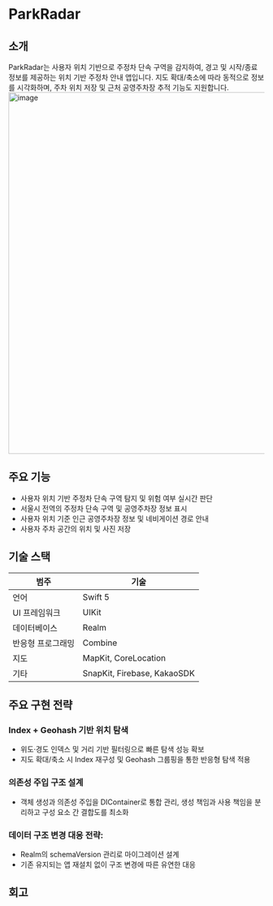 # ParkRadar

## 소개
ParkRadar는 사용자 위치 기반으로 주정차 단속 구역을 감지하여, 경고 및 시작/종료 정보를 제공하는 위치 기반 주정차 안내 앱입니다. 지도 확대/축소에 따라 동적으로 정보를 시각화하며, 주차 위치 저장 및 근처 공영주차장 추적 기능도 지원합니다.
<img width="712" alt="image" src="https://github.com/user-attachments/assets/eb3cf889-e1f6-4b23-91ac-a55b7dd9ea4f" />


## 주요 기능
- 사용자 위치 기반 주정차 단속 구역 탐지 및 위험 여부 실시간 판단
- 서울시 전역의 주정차 단속 구역 및 공영주차장 정보 표시
- 사용자 위치 기준 인근 공영주차장 정보 및 네비게이션 경로 안내
- 사용자 주차 공간의 위치 및 사진 저장


## 기술 스택

| 범주             | 기술                                |
|------------------|-------------------------------------|
| 언어             | Swift 5                             |
| UI 프레임워크     | UIKit                               |
| 데이터베이스      | Realm                               |
| 반응형 프로그래밍  | Combine                             |
| 지도             | MapKit, CoreLocation                |
| 기타             | SnapKit, Firebase, KakaoSDK         |

## 주요 구현 전략

### Index + Geohash 기반 위치 탐색
- 위도·경도 인덱스 및 거리 기반 필터링으로 빠른 탐색 성능 확보
- 지도 확대/축소 시 Index 재구성 및 Geohash 그룹핑을 통한 반응형 탐색 적용

### 의존성 주입 구조 설계
- 객체 생성과 의존성 주입을 DIContainer로 통합 관리, 생성 책임과 사용 책임을 분리하고 구성 요소 간 결합도를 최소화 

### 데이터 구조 변경 대응 전략:
- Realm의 schemaVersion 관리로 마이그레이션 설계
- 기존 유지되는 앱 재설치 없이 구조 변경에 따른 유연한 대응


## 회고
